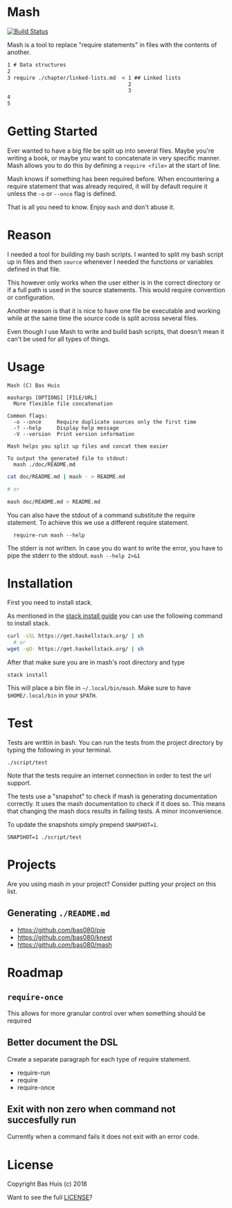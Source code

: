 # Mash

[![Build Status](https://travis-ci.org/bas080/Mash.svg?branch=master)](https://travis-ci.org/bas080/Mash)

Mash is a tool to replace "require statements" in files with the contents of
another.

```markdown
1 # Data structures
2
3 require ./chapter/linked-lists.md  < 1 ## Linked lists
                                       2
                                       3
4
5
```

# Getting Started

Ever wanted to have a big file be split up into several files. Maybe you're
writing a book, or maybe you want to concatenate in very specific manner. Mash
allows you to do this by defining a `require <file>` at the start of line.

Mash knows if something has been required before. When encountering a require
statement that was already required, it will by default require it unless the
`-o` or `--once` flag is defined.

That is all you need to know. Enjoy `mash` and don't abuse it.

# Reason

I needed a tool for building my bash scripts. I wanted to split my bash script
up in files and then `source` whenever I needed the functions or variables
defined in that file.

This however only works when the user either is in the correct directory or if
a full path is used in the source statements. This would require convention or
configuration.

Another reason is that it is nice to have one file be executable and working
while at the same time the source code is split across several files.

Even though I use Mash to write and build bash scripts, that doesn't mean it
can't be used for all types of things.

# Usage

```
Mash (C) Bas Huis

mashargs [OPTIONS] [FILE/URL]
  More flexible file concatenation

Common flags:
  -o --once     Require duplicate sources only the first time
  -? --help     Display help message
  -V --version  Print version information

Mash helps you split up files and concat them easier

To output the generated file to stdout:
  mash ./doc/README.md
```

```bash
cat doc/README.md | mash - > README.md

# or

mash doc/README.md > README.md
```

You can also have the stdout of a command substitute the require statement. To
achieve this we use a different require statement.

```
  require-run mash --help
```

The stderr is not written. In case you do want to write the error, you have to
pipe the stderr to the stdout. `mash --help 2>&1`


# Installation

First you need to install stack.

As mentioned in the [stack install
guide](https://docs.haskellstack.org/en/stable/install_and_upgrade/) you can
use the following command to install stack.

```bash
curl -sSL https://get.haskellstack.org/ | sh
  # or
wget -qO- https://get.haskellstack.org/ | sh
```

After that make sure you are in mash's root directory and type

`stack install`

This will place a bin file in `~/.local/bin/mash`. Make sure to have
`$HOME/.local/bin` in your `$PATH`.

# Test

Tests are writtin in bash. You can run the tests from the project directory by
typing the following in your terminal.

`./script/test`

Note that the tests require an internet connection in order to test the url
support.

The tests use a "snapshot" to check if mash is generating documentation
correctly. It uses the mash documentation to check if it does so. This means
that changing the mash docs results in failing tests. A minor inconvenience.

To update the snapshots simply prepend `SNAPSHOT=1`.

`SNAPSHOT=1 ./script/test`

# Projects

Are you using mash in your project? Consider putting your project on this list.

## Generating `./README.md`

- https://github.com/bas080/pie
- https://github.com/bas080/knest
- https://github.com/bas080/mash

# Roadmap

##  `require-once`

This allows for more granular control over when something should be required

## Better document the DSL

Create a separate paragraph for each type of require statement.

- require-run
- require
- require-once

## Exit with non zero when command not succesfully run

Currently when a command fails it does not exit with an error code.

# License

Copyright Bas Huis (c) 2018

Want to see the full [LICENSE](./LICENSE)?

